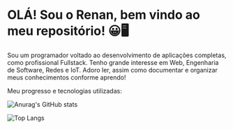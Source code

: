 # OLÁ! Sou o Renan, bem vindo ao meu repositório! 😀🖥️

Sou um programador voltado ao desenvolvimento de aplicações completas, como profissional Fullstack. Tenho grande interesse em Web, Engenharia de Software, Redes e IoT. Adoro ler, assim como documentar e organizar meus conhecimentos conforme aprendo!

Meu progresso e tecnologias utilizadas:

![Anurag's GitHub stats](https://github-readme-stats.vercel.app/api?username=anuraghazra&show_icons=true&theme=cobalt)

![Top Langs](https://github-readme-stats.vercel.app/api/top-langs/?username=RenanAderneF&size_weight=0.5&count_weight=0.5)
